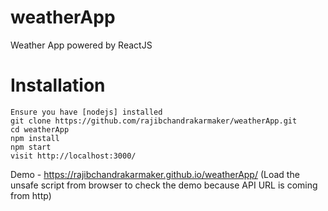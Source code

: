 # weatherApp
Weather App powered by ReactJS

# Installation

```
Ensure you have [nodejs] installed
git clone https://github.com/rajibchandrakarmaker/weatherApp.git
cd weatherApp
npm install
npm start
visit http://localhost:3000/
```
Demo - https://rajibchandrakarmaker.github.io/weatherApp/  (Load the unsafe script from browser to check the demo because API URL is coming from http)
